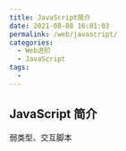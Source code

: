 ```yaml
---
title: JavaScript简介
date: 2021-08-08 16:01:03
permalink: /web/javascript/
categories:
  - Web进阶
  - JavaScript
tags:
  - 
---
```


## JavaScript 简介

弱类型、交互脚本